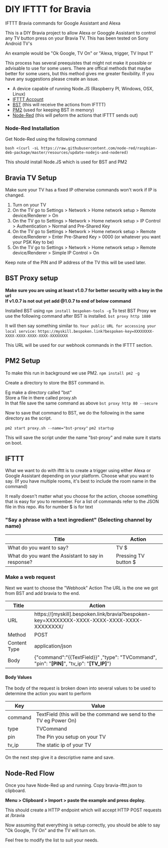 # DIY IFTTT for Bravia
IFTTT Bravia commands for Google Assistant and Alexa

This is a DIY Bravia project to allow Alexa or Googgle Assistant to control any TV button press on your Bravia TV.
This has been tested on Sony Android TV's

An example would be "Ok Google, TV On" or "Alexa, trigger, TV Input 1"

This process has several preequistes that might not make it possible or advisable to use for some users.
There are offical methods that maybe better for some users, but this method gives me greater flexibility.
If you have any suggestions please create an issue.

- A device capable of running Node.JS (Raspberry PI, Windows, OSX, Linux)
- [IFTTT Account](http://ifttt.com)
- [BST](https://github.com/bespoken/bst)  (this will receive the actions from IFTTT)
- [PM2](https://www.npmjs.com/package/pm2) (used for keeping BST in memory)
- [Node-Red](http://nodered.org) (this will peform the actions that IFTTT sends out)


### Node-Red Installation

Get Node-Red using the following command 

```bash <(curl -sL https://raw.githubusercontent.com/node-red/raspbian-deb-package/master/resources/update-nodejs-and-nodered)```

This should install Node.JS which is used for BST and PM2

## Bravia TV Setup
Make sure your TV has a fixed IP otherwise commands won't work if IP is changed.

1. Turn on your TV
2. On the TV go to Settings > Network > Home network setup > Remote device/Renderer > On
3. On the TV go to Settings > Network > Home network setup > IP Control > Authentication > Normal and Pre-Shared Key
4. On the TV go to Settings > Network > Home network setup > Remote device/Renderer > Enter Pre-Shared Key > 0000 (or whatever you want your PSK Key to be)
5. On the TV go to Settings > Network > Home network setup > Remote device/Renderer > Simple IP Control > On

Keep note of the PIN and IP address of the TV this will be used later.

## BST Proxy setup
**Make sure you are using at least v1.0.7 for better security with a key in the url**    
__If v1.0.7 is not out yet add @1.0.7 to end of below command__

Installed BST using `npm install bespoken-tools -g`
To test BST Proxy we use the following command after BST is installed.
```bst proxy http 1880```

It will then say something similar to.
```Your public URL for accessing your local service:```
```https://myskill.bespoken.link?bespoken-key=XXXXXXXX-XXXX-XXXX-XXXX-XXXX-XXXXXXXX```

This URL will be used for our webhook commands in the IFTTT section.

## PM2 Setup

To make this run in background we use PM2.
```npm install pm2 -g```

Create a directory to store the BST command in.

Eg make a directory called "bst"   
Store a file in there called proxy.sh  
In that file save the same command as above ```bst proxy http 80 --secure```

Now to save that command to BST, we do the following in the same directory as the script.

```pm2 start proxy.sh --name="bst-proxy"```
```pm2 startup```

This will save the script under the name "bst-proxy" and make sure it starts on boot.


## IFTTT

What we want to do with ifttt is to create a trigger using either Alexa or Google Assistant depending on your platform.
Choose what you want to say. (If you have multiple rooms, it's best to include the room name in the command) 

It really doesn't matter what you choose for the action, choose something that is easy for you to remember.
For a list of commands refer to the JSON file in this repo.
#is for number $ is for text

### "Say a phrase with a text ingredient" (Selecting channel by name)

Title| Action
------------ | -------------
What do you want to say? | TV $
What do you want the Assistant to say in response?| Pressing TV button $


### Make a web request
Next we want to choose the "Webhook" Action 
The URL is the one we got from BST and add bravia to the end.


Title| Action
------------ | -------------
URL | https://[myskill].bespoken.link/bravia?bespoken-key=XXXXXXXX-XXXX-XXXX-XXXX-XXXX-XXXXXXXX/
Method| POST
Content Type| application/json
Body | {"command":"{{TextField}}" ,"type": "TVCommand", "pin": "**[PIN]**", "tv_ip": "**[TV_IP]**"}

#### Body Values
The body of the request is broken down into several values to be used to determine the action you want to perform

Key| Value
------------ | -------------
command | TextField (this will be the command we send to the TV eg Power On)
type | TVCommand
pin | The Pin you setup on your TV
tv_ip | The static ip of your TV

On the next step give it a descriptive name and save.

## Node-Red Flow
Once you have Node-Red up and running. Copy bravia-ifttt.json to clipboard.

**Menu > Clipboard > Import > paste the example and press deploy.**

This should create a HTTP endpoint which will accept HTTP POST requests at /bravia

Now assuming that everything is setup correctly, you should be able to say "Ok Google, TV On" and the TV will turn on.

Feel free to modify the list to suit your needs.
